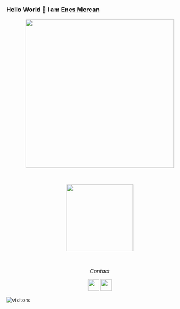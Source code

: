   <!-- Greeting Section -->
### Hello World 👋 I am [Enes Mercan](https://github.com/enesmrcn)

<p align="center">   
<img width="400" src="https://github-readme-stats.vercel.app/api?username=enesmrcn&show_icons=true"/>
</p>

<!-- Stats -->

<br/>
  <p align="center">     
<a href="https://github.com/enesmrcn">
  <img height="180em" src="https://github-readme-stats.vercel.app/api?username=enesmrcn&theme=buefy&show_icons=true" />
</a>
  </p>
  
<br/>



  <!-- Contact Section -->

<p align="center">
  <i>Contact</i>

  <p align="center">     
    <a href="https://www.linkedin.com/in/enesmercan/" alt="Linkedin"><img src="https://github.com/nitish-awasthi/nitish-awasthi/blob/master/174857.png" height="30" width="30"></a>
    <a href="mailto:enesmercan1453@gmail.com" alt="Contact me"><img src="https://github.com/nitish-awasthi/nitish-awasthi/blob/master/gmail-512.webp" height="30" width="30"></a>
  </p>
  



  <!-- Visitors badge: -->
![visitors](https://visitor-badge.laobi.icu/badge?page_id=enesmrcn.enesmrcn)
